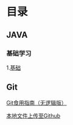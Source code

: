 # 目录
## JAVA
### 基础学习
1.[基础](JAVA/基础学习/基础.md)

## Git
[Git食用指南（无逻辑版）](GIT操作/Git食用指南（无逻辑版）.md)

[本地文件上传至Github](GIT操作/文件上传至Github(单次).md)

